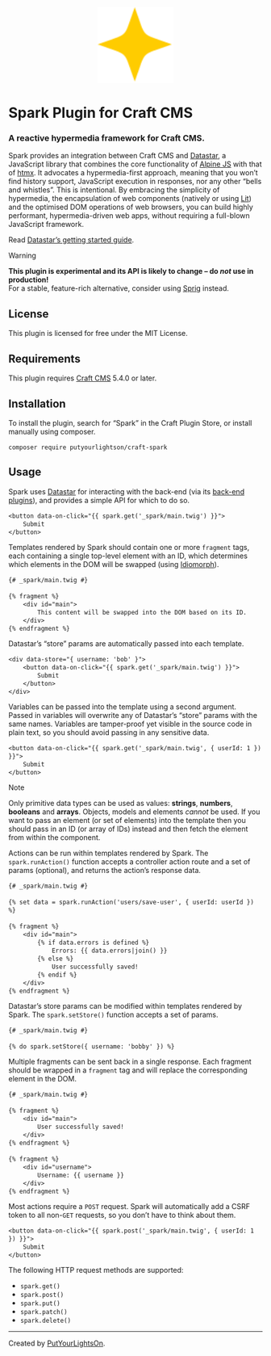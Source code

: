 <p align="center"><img width="150" src="https://raw.githubusercontent.com/putyourlightson/craft-spark/refs/heads/develop/src/icon.svg?token=GHSAT0AAAAAABUEIQTWQHGWPSK4IG7LEOUWZYMBAMQ"></p>

# Spark Plugin for Craft CMS

### A reactive hypermedia framework for Craft CMS.

Spark provides an integration between Craft CMS and [Datastar](https://data-star.dev), a JavaScript library that combines the core functionality of [Alpine JS](https://alpinejs.dev/) with that of [htmx](https://htmx.org/). It advocates a hypermedia-first approach, meaning that you won’t find history support, JavaScript execution in responses, nor any other “bells and whistles”. This is intentional. By embracing the simplicity of hypermedia, the encapsulation of web components (natively or using [Lit](https://lit.dev/)) and the optimised DOM operations of web browsers, you can build highly performant, hypermedia-driven web apps, without requiring a full-blown JavaScript framework.

Read [Datastar’s getting started guide](https://data-star.dev/guide/getting_started).

> [!WARNING]  
> **This plugin is experimental and its API is likely to change – do _not_ use in production!**  
> For a stable, feature-rich alternative, consider using [Sprig](https://putyourlightson.com/sprig) instead.

## License

This plugin is licensed for free under the MIT License.

## Requirements

This plugin requires [Craft CMS](https://craftcms.com/) 5.4.0 or later.

## Installation

To install the plugin, search for “Spark” in the Craft Plugin Store, or install manually using composer.

```shell
composer require putyourlightson/craft-spark
```

## Usage

Spark uses [Datastar](https://data-star.dev) for interacting with the back-end (via its [back-end plugins](https://data-star.dev/reference/plugins_backend)), and provides a simple API for which to do so.

```twig
<button data-on-click="{{ spark.get('_spark/main.twig') }}">
    Submit
</button>
```

Templates rendered by Spark should contain one or more `fragment` tags, each containing a single top-level element with an ID, which determines which elements in the DOM will be swapped (using [Idiomorph](https://github.com/bigskysoftware/idiomorph)).

```twig
{# _spark/main.twig #}

{% fragment %}
    <div id="main">
        This content will be swapped into the DOM based on its ID.
    </div>
{% endfragment %}
```

Datastar’s “store” params are automatically passed into each template.

```twig
<div data-store="{ username: 'bob' }">
    <button data-on-click="{{ spark.get('_spark/main.twig') }}">
        Submit
    </button>
</div>
```

Variables can be passed into the template using a second argument. Passed in variables will overwrite any of Datastar’s “store” params with the same names. Variables are tamper-proof yet visible in the source code in plain text, so you should avoid passing in any sensitive data.

```twig
<button data-on-click="{{ spark.get('_spark/main.twig', { userId: 1 }) }}">
    Submit
</button>
```

> [!NOTE]  
> Only primitive data types can be used as values: **strings**, **numbers**, **booleans** and **arrays**. Objects, models and elements _cannot_ be used. If you want to pass an element (or set of elements) into the template then you should pass in an ID (or array of IDs) instead and then fetch the element from within the component.

Actions can be run within templates rendered by Spark. The `spark.runAction()` function accepts a controller action route and a set of params (optional), and returns the action’s response data.

```twig
{# _spark/main.twig #}

{% set data = spark.runAction('users/save-user', { userId: userId }) %}

{% fragment %}
    <div id="main">
        {% if data.errors is defined %}
            Errors: {{ data.errors|join() }}
        {% else %}
            User successfully saved!
        {% endif %}
    </div>
{% endfragment %}
```

Datastar’s store params can be modified within templates rendered by Spark. The `spark.setStore()` function accepts a set of params.

```twig
{# _spark/main.twig #}

{% do spark.setStore({ username: 'bobby' }) %}
```

Multiple fragments can be sent back in a single response. Each fragment should be wrapped in a `fragment` tag and will replace the corresponding element in the DOM.

```twig
{# _spark/main.twig #}

{% fragment %}
    <div id="main">
        User successfully saved!
    </div>
{% endfragment %}

{% fragment %}
    <div id="username">
        Username: {{ username }}
    </div>
{% endfragment %}
```

Most actions require a `POST` request. Spark will automatically add a CSRF token to all non-`GET` requests, so you don’t have to think about them.

```twig
<button data-on-click="{{ spark.post('_spark/main.twig', { userId: 1 }) }}">
    Submit
</button>
```

The following HTTP request methods are supported:

- `spark.get()`
- `spark.post()`
- `spark.put()`
- `spark.patch()`
- `spark.delete()`

---

Created by [PutYourLightsOn](https://putyourlightson.com/).

